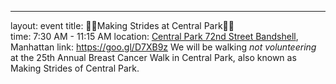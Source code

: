 ---
layout: event
title: 🚶‍♂️Making Strides at Central Park🚶‍♂️  
time: 7:30 AM - 11:15 AM
location: <a href="https://goo.gl/maps/Vc1jw9ty3mT2">Central Park 72nd Street Bandshell</a>, Manhattan
link: https://goo.gl/D7XB9z
We will be walking *not volunteering* at the 25th Annual Breast Cancer Walk in Central Park, also known as Making Strides of Central Park. 



